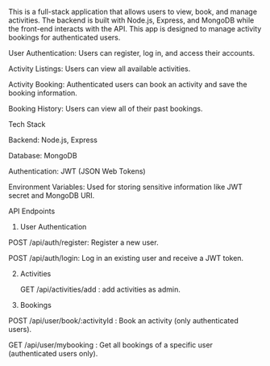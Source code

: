 This is a full-stack application that allows users to view, book, and manage activities. The backend is built with Node.js, Express, and MongoDB while the front-end interacts with the API. This app is designed to manage activity bookings for authenticated users.




User Authentication: Users can register, log in, and access their accounts.




Activity Listings: Users can view all available activities.

Activity Booking: Authenticated users can book an activity and save the booking information.

Booking History: Users can view all of their past bookings.

Tech Stack


Backend: Node.js, Express

Database: MongoDB

Authentication: JWT (JSON Web Tokens)

Environment Variables: Used for storing sensitive information like JWT secret and MongoDB URI.



API Endpoints


1. User Authentication


POST     /api/auth/register: Register a new user.

POST     /api/auth/login: Log in an existing user and receive a JWT token.

2. Activities

   GET /api/activities/add : add activities as admin.


4. Bookings


POST /api/user/book/:activityId : Book an activity (only authenticated users).

GET /api/user/mybooking : Get all bookings of a specific user (authenticated users only).




